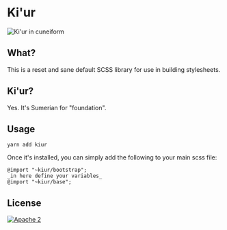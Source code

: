 # Ki'ur

![Ki'ur in cuneiform](http://psd.museum.upenn.edu/epsd/psl/img/thumb/Ocuq.png)

## What?
This is a reset and sane default SCSS library for use in building stylesheets.

## Ki'ur?
Yes.  It's Sumerian for "foundation".

## Usage
`yarn add kiur`

Once it's installed, you can simply add the following to your main scss file:

    @import "~kiur/bootstrap";
    _in here define your variables_
    @import "~kiur/base";

## License
[![Apache 2](http://img.shields.io/badge/license-Apache%202-red.svg)](http://www.apache.org/licenses/LICENSE-2.0)
